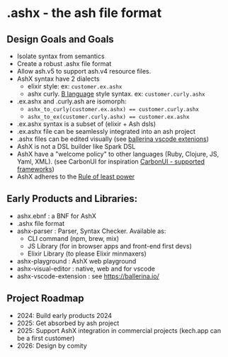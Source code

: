 # .ashx - the ash file format

## Design Goals and Goals
- Isolate syntax from semantics
- Create a robust .ashx file format
- Allow ash.v5 to support ash.v4 resource files. 
- AshX syntax have 2 dialects 
	- elixir style: ex: `customer.ex.ashx` 
	- ashx curly. [B language](https://en.wikipedia.org/wiki/B_%28programming_language%29) style syntax. ex: `customer.curly.ashx`
- .ex.ashx and .curly.ash are isomorph: 
	- `ashx_to_curly(customer.ex.ashx) == customer.curly.ashx`
	- `ashx_to_ex(customer.curly.ashx) == customer.ex.ashx`
- .ex.ashx syntax is a subset of (elixir + Ash dsls)
- .ex.ashx file can be seamlessly integrated into an ash project
- .ashx files can be edited visually (see [ballerina vscode extenions](https://ballerina.io/learn/vs-code-extension/))
- AshX is not a DSL builder like Spark DSL
- AshX have a "welcome policy" to other languages (Ruby, Clojure, JS, Yaml, XML). (see CarbonUI for inspiration [CarbonUI - supported frameworks](https://carbondesignsystem.com/developing/frameworks/other-frameworks))
- AshX adheres to the [Rule of least power](https://en.wikipedia.org/wiki/Rule_of_least_power)

## Early Products and Libraries:
- ashx.ebnf : a BNF for AshX
- .ashx file format
- ashx-parser : Parser, Syntax Checker. Available as:
	- CLI command (npm, brew, mix)
	- JS Library (for in browser apps and front-end first devs)
	- Elixir Library (to please Elixir minmaxers)
- ashx-playground  : AshX web playground
- ashx-visual-editor : native, web and for vscode
- ashx-vscode-extension : see https://ballerina.io/

## Project Roadmap
- 2024: Build early products 2024
- 2025: Get absorbed by ash project
- 2025: Support AshX integration in commercial projects (kech.app can be a first customer)
- 2026: Design by comity

